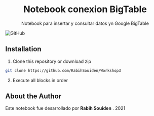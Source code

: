 <h1 align="center">Notebook conexion BigTable</h1>
<p align="center">
Notebook para insertar y consultar datos yn Google BigTable
</p>
<p align="center">

![GitHub](https://github.com/RabihSouiden/Workshop4)
</p>

## Installation
1. Clone this repository or download zip
```bash
git clone https://github.com/RabihSouiden/Workshop3
```
2. Execute all blocks in order




## About the Author
Este notebook fue desarrollado por <b>Rabih Souiden</b> . 2021
 

